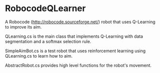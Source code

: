 # RobocodeQLearner
A Robocode (http://robocode.sourceforge.net/) robot that uses Q-Learning to improve its aim.

QLearning.cs is the main class that implements Q-Learning with data segmentation and a softmax selection rule.

SimpleAimBot.cs is a test robot that uses reinforcement learning using QLearning.cs to learn how to aim. 

AbstractRobot.cs provides high level functions for the robot's movement. 